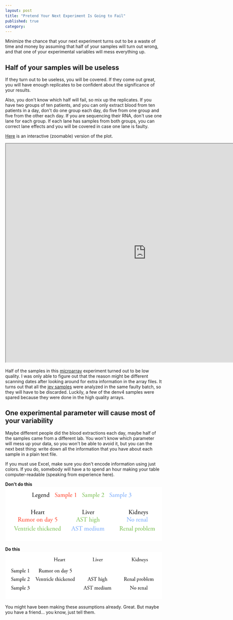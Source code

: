 ```yaml
---
layout: post
title: "Pretend Your Next Experiment Is Going to Fail"
published: true
category:
---
```


Minimize the chance that your next experiment turns out to be a waste of time and money by assuming that half of your samples will turn out wrong, and that one of your experimental variables will mess everything up.

## Half of your samples will be useless

If they turn out to be useless, you will be covered. If they come out great, you will have enough replicates to be confident about the significance of your results.

Also, you don't know which half will fail, so mix up the replicates. If you have two groups of ten patients, and you can only extract blood from ten patients in a day, don't do one group each day, do five from one group and five from the other each day. If you are sequencing their RNA, don't use one lane for each group. If each lane has samples from both groups, you can correct lane effects and you will be covered in case one lane is faulty.

<!--excerpt-->

[Here](http://reasoniamhere.com/clickme/count_nas_by_group.html) is an interactive (zoomable) version of the plot.

<iframe width = "900" height = "700" src="http://reasoniamhere.com/clickme/count_nas_by_group.html" frameborder="1"> </iframe>

Half of the samples in this [microarray](http://en.wikipedia.org/wiki/DNA_microarray) experiment turned out to be low quality. I was only able to figure out that the reason might be different scanning dates after looking around for extra information in the array files. It turns out that all the [jev samples](http://reasoniamhere.com/clickme/count_nas_by_initial_challenge.html) were analyzed in the same faulty batch, so they will have to be discarded. Luckily, a few of the denv4 samples were spared because they were done in the high quality arrays.

## One experimental parameter will cause most of your variability

Maybe different people did the blood extractions each day, maybe half of the samples came from a different lab. You won't know which parameter will mess up your data, so you won't be able to avoid it, but you can the next best thing: write down all the information that you have about each sample in a plain text file.

If you must use Excel, make sure you don't encode information using just colors. If you do, somebody will have a to spend an hour making your table computer-readable (speaking from experience here).

**Don't do this**
<img src="/media/dont_do_this.png">

**Do this**
<img src="/media/do_this.png">

You might have been making these assumptions already. Great. But maybe you have a friend... you know, just tell them.
